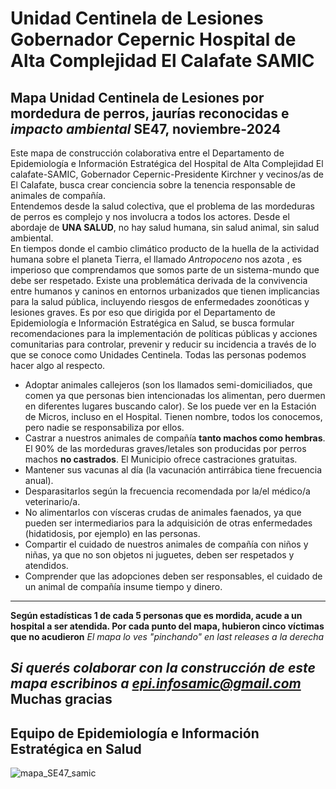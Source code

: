 # **Unidad Centinela de Lesiones Gobernador Cepernic Hospital de Alta Complejidad El Calafate SAMIC**
Mapa Unidad Centinela de Lesiones por mordedura de perros, jaurías reconocidas e *impacto ambiental* **SE47, noviembre-2024**  
---
Este mapa de construcción colaborativa entre el Departamento de Epidemiología e Información Estratégica del Hospital de Alta Complejidad El calafate-SAMIC, Gobernador Cepernic-Presidente Kirchner y vecinos/as de El Calafate, busca crear conciencia sobre la tenencia responsable de animales de compañía.  
Entendemos desde la salud colectiva, que el problema de las mordeduras de perros es complejo y nos involucra a todos los actores. Desde el abordaje de **UNA SALUD**, no hay salud humana, sin salud animal, sin salud ambiental.  
En tiempos donde el cambio climático producto de la huella de la actividad humana sobre el planeta Tierra, el llamado *Antropoceno* nos azota , es imperioso que comprendamos que somos parte de un sistema-mundo que debe ser respetado. Existe una problemática derivada de la convivencia entre humanos y caninos en entornos urbanizados que tienen implicancias para la salud pública, incluyendo riesgos de enfermedades zoonóticas y lesiones graves. Es por eso que dirigida por el Departamento de Epidemiología e Información Estratégica en Salud, se busca formular recomendaciones para la implementación de políticas públicas y acciones comunitarias para controlar, prevenir y reducir su incidencia a través de lo que se conoce como Unidades Centinela. Todas las personas podemos hacer algo al respecto.  

- Adoptar animales callejeros (son los llamados semi-domiciliados, que comen ya que personas bien intencionadas los alimentan, pero duermen en diferentes lugares buscando calor). Se los puede ver en la Estación de Micros, incluso en el Hospital. Tienen nombre, todos los conocemos, pero nadie se responsabiliza por ellos.
- Castrar a nuestros animales de compañía **tanto machos como hembras**. El 90% de las mordeduras graves/letales son producidas por perros machos **no castrados**. El Municipio ofrece castraciones gratuitas.
- Mantener sus vacunas al día (la vacunación antirrábica tiene frecuencia anual).
- Desparasitarlos según la frecuencia recomendada por la/el médico/a veterinario/a.
- No alimentarlos con vísceras crudas de animales faenados, ya que pueden ser intermediarios para la adquisición de otras enfermedades (hidatidosis, por ejemplo) en las personas.
- Compartir el cuidado de nuestros animales de compañía con niños y niñas, ya que no son objetos ni juguetes, deben ser respetados y atendidos.
- Comprender que las adopciones deben ser responsables, el cuidado de un animal de compañía insume tiempo y dinero.
---
**Según estadísticas 1 de cada 5 personas que es mordida, acude a un hospital a ser atendida. Por cada punto del mapa, hubieron cinco víctimas que no acudieron** 
*El mapa lo ves "pinchando" en last releases a la derecha*  


*Si querés colaborar con la construcción de este mapa escribinos a epi.infosamic@gmail.com*  
Muchas gracias
---
**Equipo de Epidemiología e Información Estratégica en Salud** 
---
![mapa_SE47_samic](https://github.com/user-attachments/assets/0e1f47b7-5380-442a-a6ca-8160869b2b5e)
